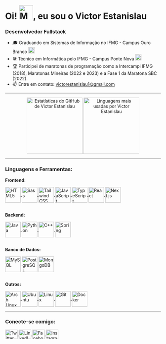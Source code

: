 <h1>Oi! <img src="https://cdn.discordapp.com/emojis/852645001079029881.gif?v=1" width="45" height="45" alt="Mão Acenando"/>, eu sou o Victor Estanislau</h1>
<h3>Desenvolvedor Fullstack</h3>

<ul>
  <li>
    🎓 Graduando em Sistemas de Informação no IFMG - Campus Ouro Branco <img src="https://cdn.discordapp.com/emojis/851604969501360138.png?v=1" width="20" height="20" alt="IFMG logo"/>
  </li>
  <li>
    🛠️ Técnico em Informática pelo IFMG - Campus Ponte Nova <img src="https://cdn.discordapp.com/emojis/851604969501360138.png?v=1" width="20" height="20" alt="IFMG logo"/>
  </li>
  <li>
    🏆 Participei de maratonas de programação como a Intercampi IFMG (2018), Maratonas Mineiras (2022 e 2023) e a Fase 1 da Maratona SBC (2022).
  </li>
  <li>
    <g-emoji class="g-emoji" alias="mailbox" fallback-src="https://github.githubassets.com/images/icons/emoji/unicode/1f4eb.png">📫</g-emoji>
    Entre em contato: <a href="mailto:victorestanislau1@gmail.com">victorestanislau1@gmail.com</a>
  </li>
</ul>

<div>
  <hr>
    <div align="center">
      <a href="https://github.com/EstanisVictor">
        <img height="180em" src="https://github-readme-stats.vercel.app/api?username=EstanisVictor&show_icons=true&theme=merko&include_all_commits=true&count_private=true" alt="Estatísticas do GitHub de Victor Estanislau"/>
        <img height="180em" src="https://github-readme-stats.vercel.app/api/top-langs/?username=EstanisVictor&layout=compact&langs_count=7&theme=merko" alt="Linguagens mais usadas por Victor Estanislau"/>
      </a>
    </div>
  <hr>
  <h3>Linguagens e Ferramentas:</h3>
  
  <p><strong>Frontend:</strong></p>
  <a href="https://html.com" target="_blank" rel="noreferrer">
    <img align="center" height="50" width="50" src="https://cdn.jsdelivr.net/gh/devicons/devicon/icons/html5/html5-plain-wordmark.svg" alt="HTML5">
  </a>
  <a href="https://sass-lang.com" target="_blank" rel="noreferrer">
    <img align="center" height="50" width="50" src="https://cdn.jsdelivr.net/gh/devicons/devicon/icons/sass/sass-original.svg" alt="Sass">
  </a>
  <a href="https://tailwindcss.com/" target="_blank" rel="noreferrer">
    <img align="center" height="50" width="50" src="https://cdn.jsdelivr.net/gh/devicons/devicon@latest/icons/tailwindcss/tailwindcss-original.svg" alt="Tailwind CSS">
  </a>
  <a href="https://www.javascript.com" target="_blank" rel="noreferrer">
    <img align="center" height="50" width="50" src="https://cdn.jsdelivr.net/gh/devicons/devicon/icons/javascript/javascript-original.svg" alt="JavaScript">
  </a>
  <a href="https://www.typescriptlang.org" target="_blank" rel="noreferrer">
    <img align="center" height="50" width="50" src="https://cdn.jsdelivr.net/gh/devicons/devicon/icons/typescript/typescript-original.svg" alt="TypeScript" />
  </a>
  <a href="https://react.dev" target="_blank" rel="noreferrer">
    <img align="center" height="50" width="50" src="https://cdn.jsdelivr.net/gh/devicons/devicon/icons/react/react-original-wordmark.svg" alt="React" />
  </a>
  <a href="https://nextjs.org" target="_blank" rel="noreferrer">
    <img align="center" height="50" width="50" src="https://cdn.jsdelivr.net/gh/devicons/devicon/icons/nextjs/nextjs-original.svg" alt="Next.js" />
  </a>
  <br><br>
  
  <p><strong>Backend:</strong></p>
  <a href="https://www.java.com/pt-BR/" target="_blank" rel="noreferrer">
    <img align="center" height="50" width="50" src="https://cdn.jsdelivr.net/gh/devicons/devicon/icons/java/java-original-wordmark.svg" alt="Java">
  </a>
  <a href="https://www.python.org" target="_blank" rel="noreferrer">
    <img align="center" height="50" width="50" src="https://cdn.jsdelivr.net/gh/devicons/devicon/icons/python/python-original-wordmark.svg" alt="Python">
  </a>
  <a href="https://docs.microsoft.com/pt-br/cpp/cpp/welcome-back-to-cpp-modern-cpp?view=msvc-170" target="_blank" rel="noreferrer">
    <img align="center" height="50" width="50" src="https://cdn.jsdelivr.net/gh/devicons/devicon/icons/cplusplus/cplusplus-original.svg" alt="C++">
  </a>
  <a href="https://spring.io" target="_blank" rel="noreferrer">
    <img align="center" height="50" width="50" src="https://cdn.jsdelivr.net/gh/devicons/devicon/icons/spring/spring-original-wordmark.svg" alt="Spring" />
  </a>
  <br><br>
  
  <p><strong>Banco de Dados:</strong></p>
  <a href="https://www.mysql.com" target="_blank" rel="noreferrer">
    <img align="center" height="50" width="50" src="https://cdn.jsdelivr.net/gh/devicons/devicon/icons/mysql/mysql-original-wordmark.svg" alt="MySQL">
  </a>
  <a href="https://www.postgresql.org" target="_blank" rel="noreferrer">
    <img align="center" height="50" width="50" src="https://cdn.jsdelivr.net/gh/devicons/devicon/icons/postgresql/postgresql-original-wordmark.svg" alt="PostgreSQL">
  </a>
  <a href="https://www.mongodb.com" target="_blank" rel="noreferrer">
    <img align="center" height="50" width="50" src="https://cdn.jsdelivr.net/gh/devicons/devicon@latest/icons/mongodb/mongodb-original-wordmark.svg" alt="MongoDB">
  </a>
  <br><br>
  
  <p><strong>Outros:</strong></p>
  <a href="https://archlinux.org/" target="_blank" rel="noreferrer">
    <img align="center" height="50" width="50" src="https://cdn.jsdelivr.net/gh/devicons/devicon@latest/icons/archlinux/archlinux-original.svg" alt="Arch Linux">
  </a>
  <a href="https://ubuntu.com" target="_blank" rel="noreferrer">
    <img align="center" height="50" width="50" src="https://cdn.jsdelivr.net/gh/devicons/devicon@latest/icons/ubuntu/ubuntu-original.svg" alt="Ubuntu">
  </a>
  <a href="https://www.linux.org" target="_blank" rel="noreferrer">
    <img align="center" height="50" width="50" src="https://cdn.jsdelivr.net/gh/devicons/devicon/icons/linux/linux-original.svg" alt="Linux">
  </a>
  <a href="https://git-scm.com" target="_blank" rel="noreferrer">
    <img align="center" height="50" width="50" src="https://cdn.jsdelivr.net/gh/devicons/devicon/icons/git/git-plain-wordmark.svg" alt="Git">
  </a>
  <a href="https://docs.docker.com" target="_blank" rel="noreferrer">
    <img align="center" height="50" width="50" src="https://cdn.jsdelivr.net/gh/devicons/devicon/icons/docker/docker-original-wordmark.svg" alt="Docker">
  </a>
  <hr>
</div>
<div>
  <h3>Conecte-se comigo:</h3>  
    <a href="https://twitter.com/estanisvictor" target="_blank">
      <img align="center" src="https://raw.githubusercontent.com/rahuldkjain/github-profile-readme-generator/master/src/images/icons/Social/twitter.svg" alt="Twitter de estanisvictor" height="30" width="40" />
    </a>
    <a href="https://linkedin.com/in/estanisvictor" target="_blank">
      <img align="center" src="https://raw.githubusercontent.com/rahuldkjain/github-profile-readme-generator/master/src/images/icons/Social/linked-in-alt.svg" alt="LinkedIn de estanisvictor" height="30" width="40" />
    </a>
    <a href="https://www.facebook.com/victorestanislau.estanislau" target="_blank">
      <img align="center" src="https://raw.githubusercontent.com/rahuldkjain/github-profile-readme-generator/master/src/images/icons/Social/facebook.svg" alt="Facebook de estanisvictor" height="30" width="40" />
    </a>
    <a href="https://instagram.com/estanisvictor" target="_blank">
      <img align="center" src="https://raw.githubusercontent.com/rahuldkjain/github-profile-readme-generator/master/src/images/icons/Social/instagram.svg" alt="Instagram de estanisvictor" height="30" width="40" />
    </a>
</div>
